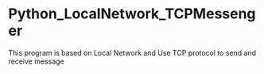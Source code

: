 # Python_LocalNetwork_TCPMessenger
This program is based on Local Network and Use TCP protocol to send and receive message
